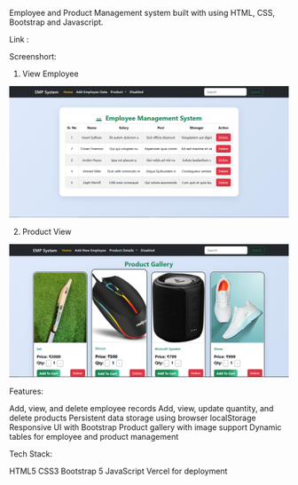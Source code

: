 Employee and Product Management system built with using HTML, CSS, Bootstrap and Javascript.

Link : 

Screenshort: 

1. View Employee

![alt text](./output/view_employee.png)

2. Product View

![alt text](./output/product_view.png)
 

Features:

Add, view, and delete employee records
Add, view, update quantity, and delete products
Persistent data storage using browser localStorage
Responsive UI with Bootstrap
Product gallery with image support
Dynamic tables for employee and product management

Tech Stack:

HTML5
CSS3 
Bootstrap 5
JavaScript
Vercel for deployment

